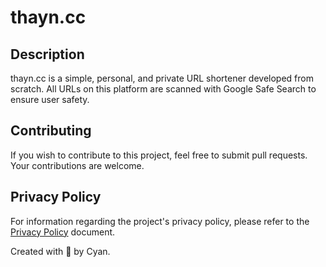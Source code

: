 # thayn.cc

## Description

thayn.cc is a simple, personal, and private URL shortener developed from scratch. All URLs on this platform are scanned with Google Safe Search to ensure user safety.

## Contributing

If you wish to contribute to this project, feel free to submit pull requests. Your contributions are welcome.

## Privacy Policy

For information regarding the project's privacy policy, please refer to the [Privacy Policy](/PRIVACY.md) document.

Created with 💖 by Cyan.
